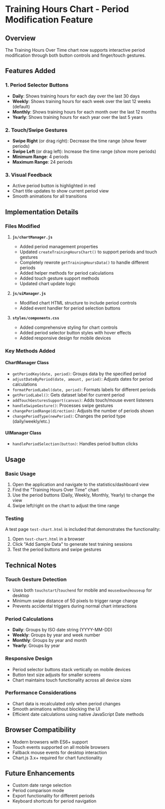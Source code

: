 # Training Hours Chart - Period Modification Feature

## Overview
The Training Hours Over Time chart now supports interactive period modification through both button controls and finger/touch gestures.

## Features Added

### 1. Period Selector Buttons
- **Daily**: Shows training hours for each day over the last 30 days
- **Weekly**: Shows training hours for each week over the last 12 weeks (default)
- **Monthly**: Shows training hours for each month over the last 12 months  
- **Yearly**: Shows training hours for each year over the last 5 years

### 2. Touch/Swipe Gestures
- **Swipe Right** (or drag right): Decrease the time range (show fewer periods)
- **Swipe Left** (or drag left): Increase the time range (show more periods)
- **Minimum Range**: 4 periods
- **Maximum Range**: 24 periods

### 3. Visual Feedback
- Active period button is highlighted in red
- Chart title updates to show current period view
- Smooth animations for all transitions

## Implementation Details

### Files Modified
1. **`js/chartManager.js`**
   - Added period management properties
   - Updated `createTrainingHoursChart()` to support periods and touch gestures
   - Completely rewrote `getTrainingHoursData()` to handle different periods
   - Added helper methods for period calculations
   - Added touch gesture support methods
   - Updated chart update logic

2. **`js/uiManager.js`**
   - Modified chart HTML structure to include period controls
   - Added event handler for period selection buttons

 3. **`styles/components.css`**
    - Added comprehensive styling for chart controls
    - Added period selector button styles with hover effects
    - Added responsive design for mobile devices

### Key Methods Added

#### ChartManager Class
- `getPeriodKey(date, period)`: Groups data by the specified period
- `adjustDateByPeriod(date, amount, period)`: Adjusts dates for period calculations
- `formatPeriodLabel(date, period)`: Formats labels for different periods
- `getPeriodLabel()`: Gets dataset label for current period
- `addTouchGesturesSupport(canvas)`: Adds touch/mouse event listeners
- `handleSwipeGesture()`: Processes swipe gestures
- `changePeriodRange(direction)`: Adjusts the number of periods shown
- `changePeriodType(newPeriod)`: Changes the period type (daily/weekly/etc.)


#### UIManager Class
- `handlePeriodSelection(button)`: Handles period button clicks

## Usage

### Basic Usage
1. Open the application and navigate to the statistics/dashboard view
2. Find the "Training Hours Over Time" chart
3. Use the period buttons (Daily, Weekly, Monthly, Yearly) to change the view
4. Swipe left/right on the chart to adjust the time range

### Testing
A test page `test-chart.html` is included that demonstrates the functionality:
1. Open `test-chart.html` in a browser
2. Click "Add Sample Data" to generate test training sessions
3. Test the period buttons and swipe gestures

## Technical Notes

### Touch Gesture Detection
- Uses both `touchstart`/`touchend` for mobile and `mousedown`/`mouseup` for desktop
- Minimum swipe distance of 50 pixels to trigger range change
- Prevents accidental triggers during normal chart interactions

### Period Calculations
- **Daily**: Groups by ISO date string (YYYY-MM-DD)
- **Weekly**: Groups by year and week number
- **Monthly**: Groups by year and month
- **Yearly**: Groups by year

### Responsive Design
- Period selector buttons stack vertically on mobile devices
- Button text size adjusts for smaller screens
- Chart maintains touch functionality across all device sizes

### Performance Considerations
- Chart data is recalculated only when period changes
- Smooth animations without blocking the UI
- Efficient date calculations using native JavaScript Date methods

## Browser Compatibility
- Modern browsers with ES6+ support
- Touch events supported on all mobile browsers
- Fallback mouse events for desktop interaction
- Chart.js 3.x+ required for chart functionality

## Future Enhancements
- Custom date range selection
- Period comparison mode
- Export functionality for different periods
- Keyboard shortcuts for period navigation